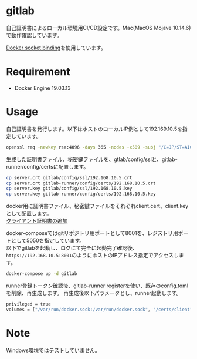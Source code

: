# gitlab

自己証明書によるローカル環境用CI/CD設定です。Mac(MacOS Mojave 10.14.6)で動作確認しています。

[Docker socket binding](https://docs.gitlab.com/ee/ci/docker/using_docker_build.html#use-docker-socket-binding)を使用しています。

# Requirement

* Docker Engine 19.03.13

# Usage

自己証明書を発行します。以下はホストのローカルIP例として192.169.10.5を指定しています。
```bash
openssl req -newkey rsa:4096 -days 365 -nodes -x509 -subj "/C=JP/ST=AICHI/L=AICHI/O=NAN/OU=NAN/CN=192.168.10.5" -extensions v3_ca -config <( cat /System/Library/OpenSSL/openssl.cnf <(printf "[v3_ca]\nsubjectAltName='IP:192.168.10.5'")) -keyout server.key -out server.crt
```

生成した証明書ファイル、秘密鍵ファイルを、gtlab/config/sslと、gitlab-runner/config/certsに配置します。
```bash
cp server.crt gitlab/config/ssl/192.168.10.5.crt
cp server.crt gitlab-runner/config/certs/192.168.10.5.crt
cp server.key gitlab/config/ssl/192.168.10.5.key
cp server.key gitlab-runner/config/certs/192.168.10.5.key
```

docker用に証明書ファイル、秘密鍵ファイルをそれぞれclient.cert、client.keyとして配置します。  
[クライアント証明書の追加](https://matsuand.github.io/docs.docker.jp.onthefly/docker-for-mac/#add-client-certificates)

docker-composeではgitリポジトリ用ポートとして8001を、レジストリ用ポートとして5050を指定しています。  
以下でgitlabを起動し、ログにて完全に起動完了確認後、`https://192.168.10.5:8001`のようにホストのIPアドレス指定でアクセスします。
```bash
docker-compose up -d gitlab
```

runner登録トークン確認後、gitlab-runner registerを使い、既存のconfig.tomlを削除、再生成します。  再生成後以下パラメータとし、runner起動します。
```bash
privileged = true
volumes = ["/var/run/docker.sock:/var/run/docker.sock", "/certs/client", "/cache"]
```

# Note

Windows環境ではテストしていません。